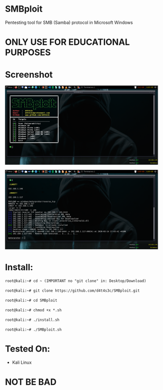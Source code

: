 # SMBploit

Pentesting tool for SMB (Samba) protocol in Microsoft Windows

# ONLY USE FOR EDUCATIONAL PURPOSES

# Screenshot

![](/screenshot/screenshot1.png)

![](/screenshot/screenshot2.png)

# Install:
```
root@kali:~# cd ~ (IMPORTANT no "git clone" in: Desktop/Download)

root@kali:~# git clone https://github.com/d4t4s3c/SMBploit.git

root@kali:~# cd SMBploit

root@kali:~# chmod +x *.sh

root@kali:~# ./install.sh

root@kali:~# ./SMBploit.sh
```

# Tested On:

- Kali Linux

# NOT BE BAD


